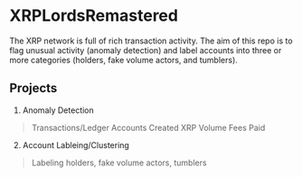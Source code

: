 # XRPLordsRemastered

The XRP network is full of rich transaction activity. The aim of this repo is to flag unusual activity (anomaly detection) and label accounts into three or more categories (holders, fake volume actors, and tumblers).

## Projects

1. Anomaly Detection
> Transactions/Ledger
> Accounts Created
> XRP Volume
> Fees Paid

2. Account Lableing/Clustering
 
> Labeling holders, fake volume actors, tumblers
